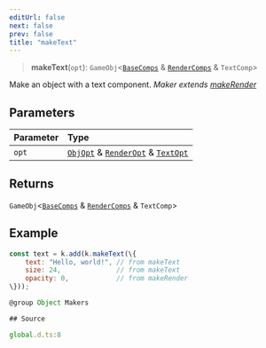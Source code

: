 ```yaml
---
editUrl: false
next: false
prev: false
title: "makeText"
---
```


> **makeText**(`opt`): `GameObj`\<[`BaseComps`](../type-aliases/BaseComps.md) & [`RenderComps`](../type-aliases/RenderComps.md) & `TextComp`\>

Make an object with a text component.
*Maker extends [makeRender](../../../../../api/functions/makerender)*

## Parameters

| Parameter | Type |
| :------ | :------ |
| `opt` | [`ObjOpt`](../type-aliases/ObjOpt.md) & [`RenderOpt`](../type-aliases/RenderOpt.md) & [`TextOpt`](../type-aliases/TextOpt.md) |

## Returns

`GameObj`\<[`BaseComps`](../type-aliases/BaseComps.md) & [`RenderComps`](../type-aliases/RenderComps.md) & `TextComp`\>

## Example

```js
const text = k.add(k.makeText(\{
    text: "Hello, world!", // from makeText
    size: 24,              // from makeText
    opacity: 0,            // from makeRender
\}));

@group Object Makers

## Source

global.d.ts:8
